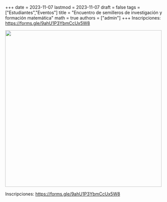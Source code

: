 +++
date      = 2023-11-07
lastmod   = 2023-11-07
draft     = false
tags      = ["Estudiantes","Eventos"]
title     = "Encuentro de semilleros de investigación y formación matemática"
math      = true
authors = ["admin"]
+++
Inscripciones: https://forms.gle/9ahU1P3YbmCcUx5W8

<img src="https://matematicas.netlify.com/img/semilleros2023.jpg"  width="500">

Inscripciones: https://forms.gle/9ahU1P3YbmCcUx5W8
